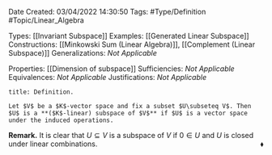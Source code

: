 <div class="topSpace"></div>

Date Created: 03/04/2022 14:30:50
Tags: #Type/Definition #Topic/Linear_Algebra

Types: [[Invariant Subspace]]
Examples: [[Generated Linear Subspace]]
Constructions: [[Minkowski Sum (Linear Algebra)]], [[Complement (Linear Subspace)]]
Generalizations: _Not Applicable_

Properties: [[Dimension of subspace]]
Sufficiencies: _Not Applicable_
Equivalences: _Not Applicable_
Justifications: _Not Applicable_

``` ad-Definition
title: Definition.

Let $V$ be a $K$-vector space and fix a subset $U\subseteq V$. Then $U$ is a **($K$-linear) subspace of $V$** if $U$ is a vector space under the induced operations.

```

<b>Remark.</b> It is clear that $U\subseteq V$ is a subspace of $V$ if $0\in U$ and $U$ is closed under linear combinations.<span style="float:right;">$\blacklozenge$</span>
